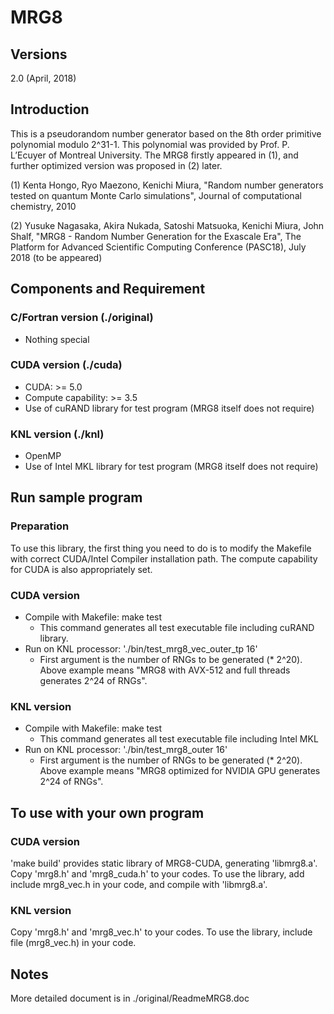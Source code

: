 MRG8
======

## Versions
2.0 (April, 2018)

## Introduction
This is a pseudorandom number generator based on the 8th order primitive polynomial modulo 2^31-1. This polynomial was provided by Prof. P. L’Ecuyer of Montreal University.
The MRG8 firstly appeared in (1), and further optimized version was proposed in (2) later.

(1) Kenta Hongo, Ryo Maezono, Kenichi Miura, "Random number generators tested on quantum Monte Carlo simulations", Journal of computational chemistry, 2010

(2) Yusuke Nagasaka, Akira Nukada, Satoshi Matsuoka, Kenichi Miura, John Shalf, "MRG8 - Random Number Generation for the Exascale Era", The Platform for Advanced Scientific Computing Conference (PASC18), July 2018 (to be appeared)

## Components and Requirement
### C/Fortran version (./original)
 - Nothing special
### CUDA version (./cuda)
 - CUDA: >= 5.0
 - Compute capability: >= 3.5
 - Use of cuRAND library for test program (MRG8 itself does not require)
### KNL version (./knl)
 - OpenMP
 - Use of Intel MKL library for test program (MRG8 itself does not require)

## Run sample program
### Preparation
To use this library, the first thing you need to do is to modify the Makefile with correct CUDA/Intel Compiler installation path. The compute capability for CUDA is also appropriately set.
### CUDA version
 - Compile with Makefile: make test
   - This command generates all test executable file including cuRAND library.
 - Run on KNL processor: './bin/test_mrg8_vec_outer_tp 16'
   - First argument is the number of RNGs to be generated (* 2^20). Above example means "MRG8 with AVX-512 and full threads generates 2^24 of RNGs".

### KNL version
 - Compile with Makefile: make test
   - This command generates all test executable file including Intel MKL
 - Run on KNL processor: './bin/test_mrg8_outer 16'
   - First argument is the number of RNGs to be generated (* 2^20). Above example means "MRG8 optimized for NVIDIA GPU generates 2^24 of RNGs".

## To use with your own program
### CUDA version
'make build' provides static library of MRG8-CUDA, generating 'libmrg8.a'. Copy 'mrg8.h' and 'mrg8_cuda.h' to your codes. To use the library, add include mrg8_vec.h in your code, and compile with 'libmrg8.a'.

### KNL version
Copy 'mrg8.h' and 'mrg8_vec.h' to your codes. To use the library, include file (mrg8_vec.h) in your code.

## Notes
More detailed document is in ./original/ReadmeMRG8.doc
